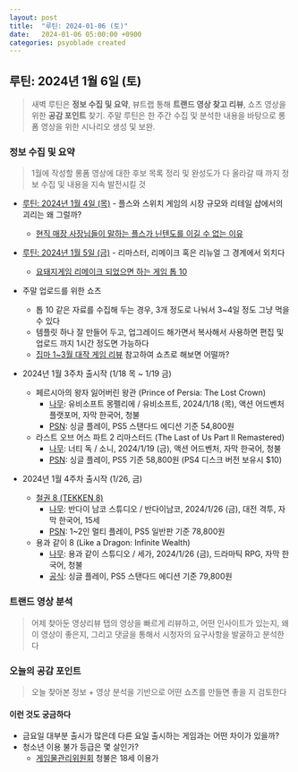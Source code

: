 ```yaml
---
layout: post
title:  "루틴: 2024-01-06 (토)"
date:   2024-01-06 05:00:00 +0900
categories: psyoblade created
---
```


## 루틴: 2024년 1월 6일 (토)

>   새벽 루틴은 **정보 수집 및 요약**, 뷰트랩 통해 **트랜드 영상 찾고 리뷰**, 쇼츠 영상을 위한 **공감 포인트** 찾기. 주말 루틴은 한 주간 수집 및 분석한 내용을 바탕으로 롱폼 영상을 위한 시나리오 생성 및 보완.

### 정보 수집 및 요약

>   1월에 작성할 롱폼 영상에 대한 후보 목록 정리 및 완성도가 다 올라갈 때 까지 정보 수집 및 내용을 지속 발전시킬 것

* [루틴: 2024년 1월 4일 (목)](https://psyoblade.github.io/psyoblade/created/2024/01/03/routine.html) - 플스와 스위치 게임의 시장 규모와 리테일 샵에서의 괴리는 왜 그럴까?
  * [현직 매장 사장님들이 말하는 플스가 닌텐도를 이길 수 없는 이유](https://www.youtube.com/watch?v=rn9mWWowkpY)

* [루틴: 2024년 1월 5일 (금)](https://psyoblade.github.io/psyoblade/created/2024/01/05/routine.html) - 리마스터, 리메이크 혹은 리뉴얼 그 경계에서 외치다
  * [요돼지게임 리메이크 되었으면 하는 게임 톱 10](https://www.youtube.com/watch?v=GVO7TmFomYk)
* 주말 업로드를 위한 쇼츠
  * 톱 10 같은 자료를 수집해 두는 경우, 3개 정도로 나눠서 3~4일 정도 그냥 먹을 수 있다
  * 템플릿 하나 잘 만들어 두고, 업그레이드 해가면서 복사해서 사용하면 편집 및 업로드 까지 1시간 정도면 가능하다
  * [집마 1~3월 대작 게임 리뷰](https://www.youtube.com/watch?v=wYFTx9Q_8pI) 참고하여  쇼츠로 해보면 어떨까?
* 2024년 1월 3주차 출시작 (1/18 목 ~ 1/19 금)
  * 페르시아의 왕자 잃어버린 왕관 (Prince of Persia: The Lost Crown)
    * [나무](https://namu.wiki/w/%ED%8E%98%EB%A5%B4%EC%8B%9C%EC%95%84%EC%9D%98%20%EC%99%95%EC%9E%90:%20%EC%9E%83%EC%96%B4%EB%B2%84%EB%A6%B0%20%EC%99%95%EA%B4%80): 유비소프트 몽펠리에 / 유비소프트, 2024/1/18 (목), 액션 어드벤처 플랫포머, 자막 한국어, 청불
    * [PSN](https://www.playstation.com/ko-kr/games/prince-of-persia-the-lost-crown/): 싱글 플레이, PS5 스탠다드 에디션 기준 54,800원
  * 라스트 오브 어스 파트 2 리마스터드 (The Last of Us Part II Remastered)
    * [나무](https://namu.wiki/w/%EB%8D%94%20%EB%9D%BC%EC%8A%A4%ED%8A%B8%20%EC%98%A4%EB%B8%8C%20%EC%96%B4%EC%8A%A4%20%ED%8C%8C%ED%8A%B8%20II%20%EB%A6%AC%EB%A7%88%EC%8A%A4%ED%84%B0%EB%93%9C): 너티 독 / 소니, 2024/1/19 (금), 액션 어드벤처, 자막 한국어, 청불
    * [PSN](https://www.playstation.com/ko-kr/games/the-last-of-us-part-ii-remastered/): 싱글 플레이, PS5 기준 58,800원 (PS4 디스크 버전 보유시 $10)
* 2024년 1월 4주차 출시작 (1/26, 금)
  * [철권 8 (TEKKEN 8)](https://www.youtube.com/watch?v=Zpx83AUavn0)
    * [나무](https://namu.wiki/w/%EC%B2%A0%EA%B6%8C%208): 반다이 남코 스튜디오 / 반다이남코, 2024/1/26 (금), 대전 격투, 자막 한국어, 15세
    * [PSN](https://www.playstation.com/ko-kr/games/tekken-8/): 1~2인 멀티 플레이, PS5 일반판 기준 78,800원
  * 용과 같이 8 (Like a Dragon: Infinite Wealth)
    * [나무](https://namu.wiki/w/%EC%9A%A9%EA%B3%BC%20%EA%B0%99%EC%9D%B4%208): 용과 같이 스튜디오 / 세가, 2024/1/26 (금), 드라마틱 RPG, 자막 한국어, 청불
    * [공식](https://ryu-ga-gotoku.com/eight/kr/): 싱글 플레이, PS5 스탠다드 에디션 기준 79,800원

### 트랜드 영상 분석

>  어제 찾아둔 영상리뷰 탭의 영상을 빠르게 리뷰하고, 어떤 인사이트가 있는지, 왜 이 영상이 좋은지, 그리고 댓글을 통해서 시청자의 요구사항을 발굴하고 분석한다

### 오늘의 공감 포인트

>  오늘 찾아본 정보 + 영상 분석을 기반으로 어떤 쇼츠를 만들면 좋을 지 검토한다

#### 이런 것도 궁금하다

* 금요일 대부분 출시가 많은데 다른 요일 출시하는 게임과는 어떤 차이가 있을까?
* 청소년 이용 불가 등급은 몇 살인가?
  * [게임물관리위원회](https://www.grac.or.kr/institution/etcform01.aspx) 청불은 18세 이용가

